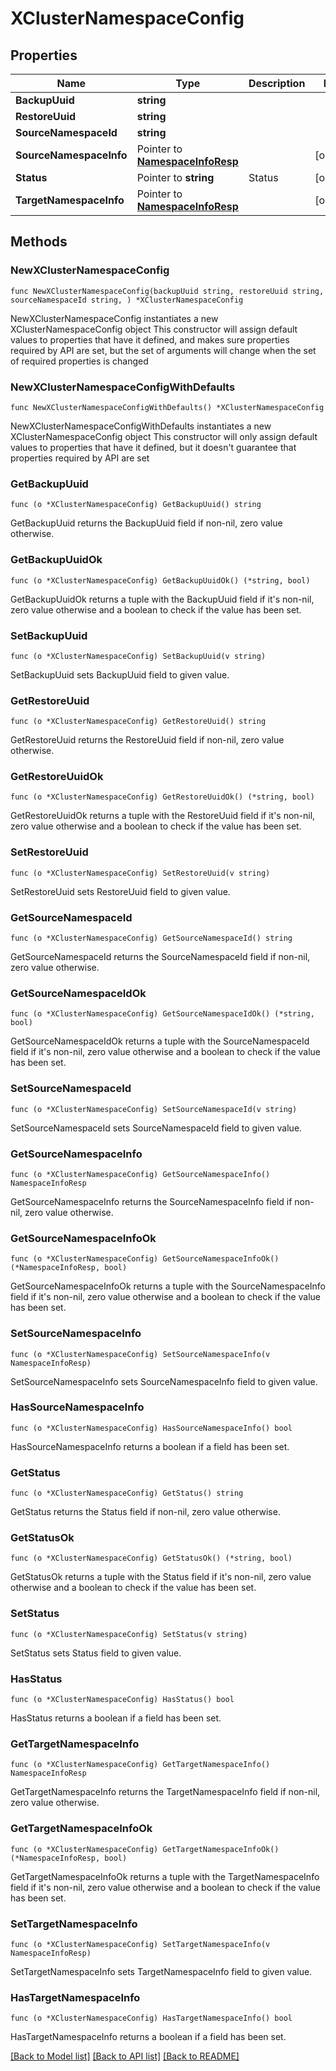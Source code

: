 # XClusterNamespaceConfig

## Properties

Name | Type | Description | Notes
------------ | ------------- | ------------- | -------------
**BackupUuid** | **string** |  | 
**RestoreUuid** | **string** |  | 
**SourceNamespaceId** | **string** |  | 
**SourceNamespaceInfo** | Pointer to [**NamespaceInfoResp**](NamespaceInfoResp.md) |  | [optional] 
**Status** | Pointer to **string** | Status | [optional] 
**TargetNamespaceInfo** | Pointer to [**NamespaceInfoResp**](NamespaceInfoResp.md) |  | [optional] 

## Methods

### NewXClusterNamespaceConfig

`func NewXClusterNamespaceConfig(backupUuid string, restoreUuid string, sourceNamespaceId string, ) *XClusterNamespaceConfig`

NewXClusterNamespaceConfig instantiates a new XClusterNamespaceConfig object
This constructor will assign default values to properties that have it defined,
and makes sure properties required by API are set, but the set of arguments
will change when the set of required properties is changed

### NewXClusterNamespaceConfigWithDefaults

`func NewXClusterNamespaceConfigWithDefaults() *XClusterNamespaceConfig`

NewXClusterNamespaceConfigWithDefaults instantiates a new XClusterNamespaceConfig object
This constructor will only assign default values to properties that have it defined,
but it doesn't guarantee that properties required by API are set

### GetBackupUuid

`func (o *XClusterNamespaceConfig) GetBackupUuid() string`

GetBackupUuid returns the BackupUuid field if non-nil, zero value otherwise.

### GetBackupUuidOk

`func (o *XClusterNamespaceConfig) GetBackupUuidOk() (*string, bool)`

GetBackupUuidOk returns a tuple with the BackupUuid field if it's non-nil, zero value otherwise
and a boolean to check if the value has been set.

### SetBackupUuid

`func (o *XClusterNamespaceConfig) SetBackupUuid(v string)`

SetBackupUuid sets BackupUuid field to given value.


### GetRestoreUuid

`func (o *XClusterNamespaceConfig) GetRestoreUuid() string`

GetRestoreUuid returns the RestoreUuid field if non-nil, zero value otherwise.

### GetRestoreUuidOk

`func (o *XClusterNamespaceConfig) GetRestoreUuidOk() (*string, bool)`

GetRestoreUuidOk returns a tuple with the RestoreUuid field if it's non-nil, zero value otherwise
and a boolean to check if the value has been set.

### SetRestoreUuid

`func (o *XClusterNamespaceConfig) SetRestoreUuid(v string)`

SetRestoreUuid sets RestoreUuid field to given value.


### GetSourceNamespaceId

`func (o *XClusterNamespaceConfig) GetSourceNamespaceId() string`

GetSourceNamespaceId returns the SourceNamespaceId field if non-nil, zero value otherwise.

### GetSourceNamespaceIdOk

`func (o *XClusterNamespaceConfig) GetSourceNamespaceIdOk() (*string, bool)`

GetSourceNamespaceIdOk returns a tuple with the SourceNamespaceId field if it's non-nil, zero value otherwise
and a boolean to check if the value has been set.

### SetSourceNamespaceId

`func (o *XClusterNamespaceConfig) SetSourceNamespaceId(v string)`

SetSourceNamespaceId sets SourceNamespaceId field to given value.


### GetSourceNamespaceInfo

`func (o *XClusterNamespaceConfig) GetSourceNamespaceInfo() NamespaceInfoResp`

GetSourceNamespaceInfo returns the SourceNamespaceInfo field if non-nil, zero value otherwise.

### GetSourceNamespaceInfoOk

`func (o *XClusterNamespaceConfig) GetSourceNamespaceInfoOk() (*NamespaceInfoResp, bool)`

GetSourceNamespaceInfoOk returns a tuple with the SourceNamespaceInfo field if it's non-nil, zero value otherwise
and a boolean to check if the value has been set.

### SetSourceNamespaceInfo

`func (o *XClusterNamespaceConfig) SetSourceNamespaceInfo(v NamespaceInfoResp)`

SetSourceNamespaceInfo sets SourceNamespaceInfo field to given value.

### HasSourceNamespaceInfo

`func (o *XClusterNamespaceConfig) HasSourceNamespaceInfo() bool`

HasSourceNamespaceInfo returns a boolean if a field has been set.

### GetStatus

`func (o *XClusterNamespaceConfig) GetStatus() string`

GetStatus returns the Status field if non-nil, zero value otherwise.

### GetStatusOk

`func (o *XClusterNamespaceConfig) GetStatusOk() (*string, bool)`

GetStatusOk returns a tuple with the Status field if it's non-nil, zero value otherwise
and a boolean to check if the value has been set.

### SetStatus

`func (o *XClusterNamespaceConfig) SetStatus(v string)`

SetStatus sets Status field to given value.

### HasStatus

`func (o *XClusterNamespaceConfig) HasStatus() bool`

HasStatus returns a boolean if a field has been set.

### GetTargetNamespaceInfo

`func (o *XClusterNamespaceConfig) GetTargetNamespaceInfo() NamespaceInfoResp`

GetTargetNamespaceInfo returns the TargetNamespaceInfo field if non-nil, zero value otherwise.

### GetTargetNamespaceInfoOk

`func (o *XClusterNamespaceConfig) GetTargetNamespaceInfoOk() (*NamespaceInfoResp, bool)`

GetTargetNamespaceInfoOk returns a tuple with the TargetNamespaceInfo field if it's non-nil, zero value otherwise
and a boolean to check if the value has been set.

### SetTargetNamespaceInfo

`func (o *XClusterNamespaceConfig) SetTargetNamespaceInfo(v NamespaceInfoResp)`

SetTargetNamespaceInfo sets TargetNamespaceInfo field to given value.

### HasTargetNamespaceInfo

`func (o *XClusterNamespaceConfig) HasTargetNamespaceInfo() bool`

HasTargetNamespaceInfo returns a boolean if a field has been set.


[[Back to Model list]](../README.md#documentation-for-models) [[Back to API list]](../README.md#documentation-for-api-endpoints) [[Back to README]](../README.md)


